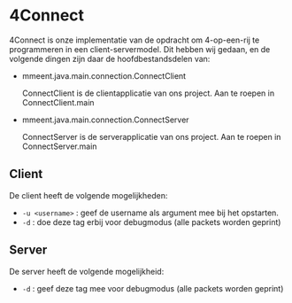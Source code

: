 # 4Connect

4Connect is onze implementatie van de opdracht om 4-op-een-rij te programmeren in een client-servermodel. Dit hebben 
wij gedaan, en de volgende dingen zijn daar de hoofdbestandsdelen van:

* mmeent.java.main.connection.ConnectClient

    ConnectClient is de clientapplicatie van ons project. Aan te roepen in ConnectClient.main
    

* mmeent.java.main.connection.ConnectServer

    ConnectServer is de serverapplicatie van ons project. Aan te roepen in ConnectServer.main
    
## Client

De client heeft de volgende mogelijkheden:

* <code>-u \<username\></code> : geef de username als argument mee bij het opstarten.
* <code>-d</code> : doe deze tag erbij voor debugmodus (alle packets worden geprint)

## Server

De server heeft de volgende mogelijkheid:

* <code>-d</code> : geef deze tag mee voor debugmodus (alle packets worden geprint)
